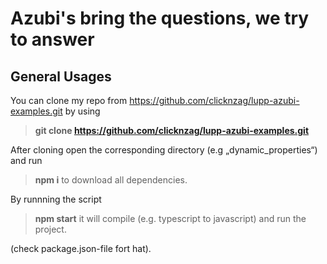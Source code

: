 # Azubi's bring the questions, we try to answer
## General Usages
You can clone my repo from https://github.com/clicknzag/lupp-azubi-examples.git
by using 

> **git clone https://github.com/clicknzag/lupp-azubi-examples.git**

After cloning open the corresponding directory (e.g „dynamic_properties“) and run

> **npm i** to download all dependencies.

By runnning the script 
> **npm start** it will compile (e.g. typescript to javascript) and run the project.

(check package.json-file fort hat).

